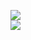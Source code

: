 [![](https://img.shields.io/badge/Made%20With-Github%20Spray-lightgrey.svg?style=for-the-badge&logo=github)](https://github.com/Annihil/github-spray#3276)  
[![](https://i.imgur.com/2DrTn0Z.gif)](https://github.com/Annihil/github-spray)